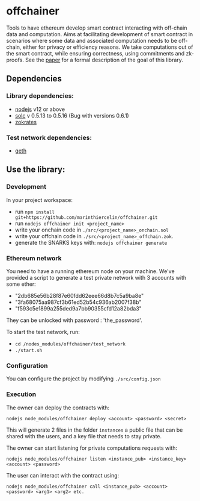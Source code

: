 # offchainer
Tools to have ethereum develop smart contract interacting with off-chain data and computation.
Aims at facilitating development of smart contract in scenarios where some data and associated computation
needs to be off-chain, either for privacy or efficiency reasons.
We take computations out of the smart contract, while ensuring correctness, using commitments and zk-proofs.
See the [paper](#/docs/paper.pdf) for a formal description of the goal of this library.

## Dependencies 

### Library dependencies:
- [nodejs](https://github.com/nodesource/distributions/blob/master/README.md#debinstall) v12 or above
- [solc](https://solidity.readthedocs.io/en/v0.5.13/installing-solidity.html#binary-packages) v 0.5.13 to 0.5.16 (Bug with versions 0.6.1)
- [zokrates](https://zokrates.github.io/gettingstarted.html)

### Test network dependencies:
- [geth](https://geth.ethereum.org/docs/install-and-build/installing-geth#install-on-ubuntu-via-ppas)

## Use the library:
### Development
In your project workspace:
- run `npm install git+https://github.com/marinthiercelin/offchainer.git`
- run `nodejs offchainer init <project_name>`
- write your onchain code in `./src/<project_name>_onchain.sol`
- write your offchain code in `./src/<project_name>_offchain.zok`.
- generate the SNARKS keys with:
`nodejs offchainer generate`

### Ethereum network
You need to have a running ethereum node on your machine.
We've provided a script to generate a test private network with 3 accounts with some ether:
- "2db685e56b28f87e60fdd62eee66d8b7c5a9ba8e"
- "3fa68075aa987cf3b61ed52b54c936ab2007f38b"
- "f593c5e1899a255ded9a7bb90355cfd12a82bda3"

They can be unlocked with password : 'the_password'.

To start the test network, run: 
- `cd /nodes_modules/offchainer/test_network`
- `./start.sh`

### Configuration

You can configure the project by modifying `./src/config.json`

### Execution
The owner can deploy the contracts with: 

`nodejs node_modules/offchainer deploy <account> <password> <secret>`

This will generate 2 files in the folder `instances` a public file that can be shared with the users, and a key file that needs to stay private.

The owner can start listening for private computations requests with: 

`nodejs node_modules/offchainer listen <instance_pub> <instance_key> <account> <password>`

The user can interact with the contract using:

`nodejs node_modules/offchainer call <instance_pub> <account>  <password> <arg1> <arg2> etc.`







